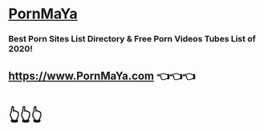# <a href="https://www.PornMaYa.com" title="Best Porn Sites List/Directory & Free Porn Videos Tubes List of 2020">PornMaYa</a>
### Best Porn Sites List Directory & Free Porn Videos Tubes List of 2020!

## <a href="https://www.PornMaYa.com" title="Best Porn Sites List/Directory & Free Porn Videos Tubes List of 2020">https://www.PornMaYa.com</a> 👈👈👈
# 👆👆👆

